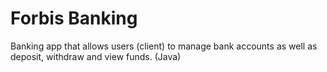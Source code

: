# Forbis Banking
Banking app that allows users (client) to manage bank accounts as well as deposit, withdraw and view funds. (Java)
